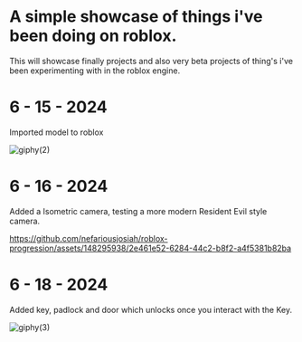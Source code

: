 # A simple showcase of things i've been doing on roblox.
This will showcase finally projects and also very beta projects of thing's i've been experimenting with in the roblox engine.

# 6 - 15 - 2024
Imported model to roblox


![giphy(2)](https://github.com/nefariousjosiah/roblox-progression/assets/148295938/c985dc9f-f1e3-4f85-9703-9a33d5f69163)


# 6 - 16 - 2024
Added a Isometric camera, testing a more modern Resident Evil style camera.


https://github.com/nefariousjosiah/roblox-progression/assets/148295938/2e461e52-6284-44c2-b8f2-a4f5381b82ba


# 6 - 18 - 2024
Added key, padlock and door which unlocks once you interact with the Key.


![giphy(3)](https://github.com/nefariousjosiah/roblox-progression/assets/148295938/049d2231-7f02-446a-bcec-e0a0ee77a948)

